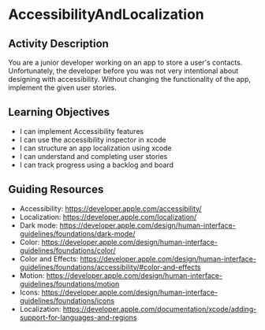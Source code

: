 # AccessibilityAndLocalization

## Activity Description
You are a junior developer working on an app to store a user's contacts. Unfortunately, the developer before you was not very intentional about designing with accessibility. Without changing the functionality of the app, implement the given user stories.

## Learning Objectives
* I can implement Accessibility features
* I can use the accessibility inspector in xcode
* I can structure an app localization using xcode
* I can understand and completing user stories
* I can track progress using a backlog and board

## Guiding Resources
* Accessibility: https://developer.apple.com/accessibility/
* Localization: https://developer.apple.com/localization/
* Dark mode: https://developer.apple.com/design/human-interface-guidelines/foundations/dark-mode/
* Color: https://developer.apple.com/design/human-interface-guidelines/foundations/color/
* Color and Effects: https://developer.apple.com/design/human-interface-guidelines/foundations/accessibility/#color-and-effects
* Motion: https://developer.apple.com/design/human-interface-guidelines/foundations/motion
* Icons: https://developer.apple.com/design/human-interface-guidelines/foundations/icons
* Localization: https://developer.apple.com/documentation/xcode/adding-support-for-languages-and-regions
